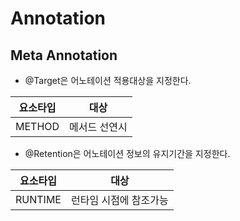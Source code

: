 # Annotation


## Meta Annotation
* @Target은 어노테이션 적용대상을 지정한다.

|요소타입|대상|
|---|---|
|METHOD|메서드 선연시|

* @Retention은 어노테이션 정보의 유지기간을 지정한다.

|요소타입|대상|
|---|---|
|RUNTIME|런타임 시점에 참조가능|
